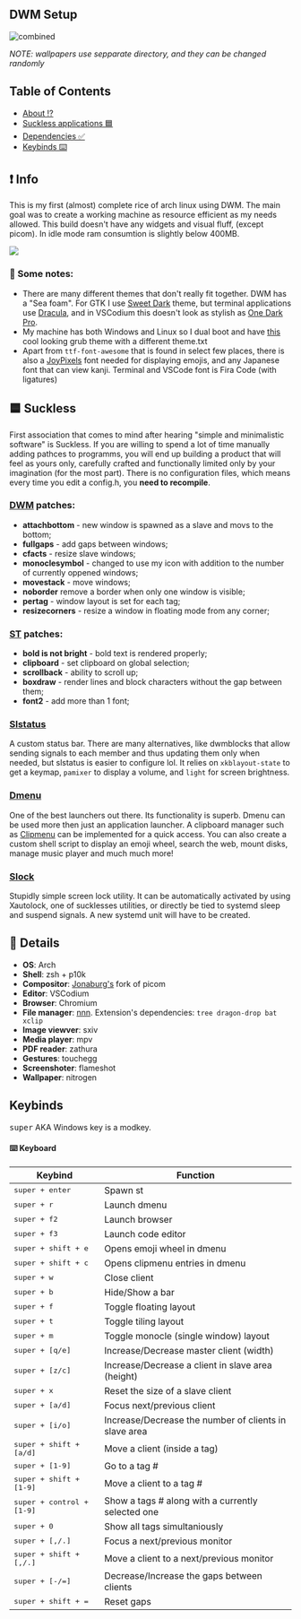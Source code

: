 ## DWM Setup
![combined](https://user-images.githubusercontent.com/89152669/162796445-0438a374-60e4-4a7c-ace6-7d0222909c49.png)

*NOTE: wallpapers use sepparate directory, and they can be changed randomly*

## Table of Contents

- [About ⁉️](#about)
- [Suckless applications 🟦](#suckless)
- [Dependencies ✅](#deps)
- [Keybinds ⌨️](#keys)

<a id="about"></a>

## ❗ Info

This is my first (almost) complete rice of arch linux using DWM. The main goal was to create a working machine as resource efficient as my needs allowed. This build doesn't have any widgets and visual fluff, (except picom). In idle mode ram consumtion is slightly below 400MB.

<img src="https://i.imgur.com/uY820t5.png" />

### 📒 Some notes:

+ There are many different themes that don't really fit together. DWM has a "Sea foam". For GTK I use [Sweet Dark](https://www.pling.com/p/1253385) theme, but terminal applications use [Dracula](https://github.com/dracula/dracula-theme), and in VSCodium this doesn't look as stylish as [One Dark Pro](https://marketplace.visualstudio.com/items?itemName=zhuangtongfa.Material-theme). 
+ My machine has both Windows and Linux so I dual boot and have [this](https://github.com/semimqmo/sekiro_grub_theme) cool looking grub theme with a different theme.txt
+ Apart from `ttf-font-awesome` that is found in select few places, there is also a [JoyPixels](https://archlinux.org/packages/community/any/ttf-joypixels/) font needed for displaying emojis, and any Japanese font that can view kanji. Terminal and VSCode font is Fira Code (with ligatures)

<a id="suckless"></a>

## 🟦 Suckless
First association that comes to mind after hearing "simple and minimalistic software" is Suckless. If you are willing to spend a lot of time manually adding pathces to programms, you will end up building a product that will feel as yours only, carefully crafted and functionally limited only by your imagination (for the most part). There is no configuration files, which means every time you edit a config.h, you **need to recompile**.

### [DWM](https://dwm.suckless.org/) patches:
 - **attachbottom** - new window is spawned as a slave and movs to the bottom;
 - **fullgaps** - add gaps between windows;
 - **cfacts** - resize slave windows;
 - **monoclesymbol** - changed to use my icon with addition to the number of currently oppened windows;
 - **movestack** - move windows;
 - **noborder** remove a border when only one window is visible;
 - **pertag** - window layout is set for each tag;
 - **resizecorners** - resize a window in floating mode from any corner;

### [ST](https://st.suckless.org/) patches:
- **bold is not bright** - bold text is rendered properly;
- **clipboard** - set clipboard on global selection;
- **scrollback** - ability to scroll up;
- **boxdraw** - render lines and block characters without the gap between them;
- **font2** - add more than 1 font;

### [Slstatus](https://tools.suckless.org/slstatus/)

A custom status bar. There are many alternatives, like dwmblocks that allow sending signals to each member and thus updating them only when needed, but slstatus is easier to configure lol. It relies on `xkblayout-state` to get a keymap, `pamixer` to display a volume, and `light` for screen brightness.

### [Dmenu](https://tools.suckless.org/dmenu/)

One of the best launchers out there. Its functionality is superb. Dmenu can be used more then just an application launcher. A clipboard manager such as [Clipmenu](https://github.com/cdown/clipmenu) can be implemented for a quick access. You can also create a custom shell script to display an emoji wheel, search the web, mount disks, manage music player and much much more!

### [Slock](https://tools.suckless.org/slock/)

Stupidly simple screen lock utility. It can be automatically activated by using Xautolock, one of sucklesses utilities, or directly be tied to systemd sleep and suspend signals. A new systemd unit will have to be created.

<a id="deps"></a>

## 📑 Details

+ **OS**: Arch
+ **Shell**: zsh + p10k
+ **Compositor**: [Jonaburg's](https://github.com/jonaburg/picom) fork of picom
+ **Editor**: VSCodium
+ **Browser**: Chromium
+ **File manager**: [nnn](https://github.com/jarun/nnn). Extension's dependencies: ```tree dragon-drop bat xclip```
+ **Image viewver**: sxiv
+ **Media player**: mpv
+ **PDF reader**: zathura
+ **Gestures**: touchegg
+ **Screenshoter**: flameshot
+ **Wallpaper**: nitrogen

<a id="keys"></a>

## Keybinds

<kbd>super</kbd> AKA Windows key is a modkey.

#### ⌨️ Keyboard

| Keybind | Function |
| --- | --- |
| <kbd>super + enter</kbd> | Spawn st |
| <kbd>super + r</kbd> | Launch dmenu |
| <kbd>super + f2</kbd> | Launch browser |
| <kbd>super + f3</kbd> | Launch code editor |
| <kbd>super + shift + e</kbd> | Opens emoji wheel in dmenu |
| <kbd>super + shift + c</kbd> | Opens clipmenu entries in dmenu |
| <kbd>super + w</kbd> | Close client |
| <kbd>super + b</kbd> | Hide/Show a bar |
| <kbd>super + f</kbd> | Toggle floating layout |
| <kbd>super + t</kbd> | Toggle tiling layout |
| <kbd>super + m</kbd> | Toggle monocle (single window) layout |
| <kbd>super + [q/e]</kbd> | Increase/Decrease master client (width) |
| <kbd>super + [z/c]</kbd> | Increase/Decrease a client in slave area (height) |
| <kbd>super + x</kbd> | Reset the size of a slave client |
| <kbd>super + [a/d]</kbd> | Focus next/previous client |
| <kbd>super + [i/o]</kbd> | Increase/Decrease the number of clients in slave area |
| <kbd>super + shift + [a/d]</kbd> | Move a client (inside a tag) |
| <kbd>super + [1-9]</kbd> | Go to a tag # |
| <kbd>super + shift + [1-9]</kbd> | Move a client to a tag # |
| <kbd>super + control + [1-9]</kbd> | Show a tags # along with a currently selected one |
| <kbd>super + 0</kbd> | Show all tags simultaniously |
| <kbd>super + [,/.]</kbd> | Focus a next/previous monitor |
| <kbd>super + shift + [,/.]</kbd> | Move a client to a next/previous monitor |
| <kbd>super + [-/=]</kbd> | Decrease/Increase the gaps between clients |
| <kbd>super + shift + =</kbd> | Reset gaps |

